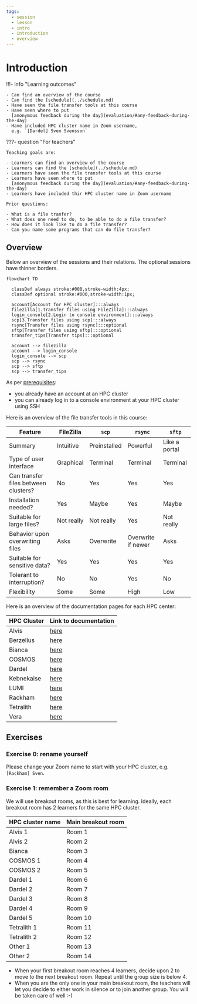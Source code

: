 ```yaml
---
tags:
  - session
  - lesson
  - intro
  - introduction
  - overview
---
```


# Introduction

!!!- info "Learning outcomes"

    - Can find an overview of the course
    - Can find the [schedule](../schedule.md)
    - Have seen the file transfer tools at this course
    - Have seen where to put
      [anonymous feedback during the day](evaluation/#any-feedback-during-the-day)
    - Have included HPC cluster name in Zoom username,
      e.g. `[Dardel] Sven Svensson`

???- question "For teachers"

    Teaching goals are:

    - Learners can find an overview of the course
    - Learners can find the [schedule](../schedule.md)
    - Learners have seen the file transfer tools at this course
    - Learners have seen where to put
      [anonymous feedback during the day](evaluation/#any-feedback-during-the-day)
    - Learners have included thir HPC cluster name in Zoom username

    Prior questions:

    - What is a file tranfer?
    - What does one need to do, to be able to do a file transfer?
    - How does it look like to do a file transfer?
    - Can you name some programs that can do file transfer?

## Overview

Below an overview of the sessions and their relations.
The optional sessions have thinner borders.

```mermaid
flowchart TD

  classDef always stroke:#000,stroke-width:4px;
  classDef optional stroke:#000,stroke-width:1px;

  account[Account for HPC cluster]:::always
  filezilla[1.Transfer files using FileZilla]:::always
  login_console[2.Login to console environment]:::always
  scp[3.Transfer files using scp]:::always
  rsync[Transfer files using rsync]:::optional
  sftp[Transfer files using sftp]:::optional
  transfer_tips[Transfer tips]:::optional

  account --> filezilla
  account --> login_console
  login_console --> scp
  scp --> rsync
  scp --> sftp
  scp --> transfer_tips
```

As per [prerequisites](../prereqs/README.md):

- you already have an account at an HPC cluster
- you can already log in to a console environment at your HPC cluster
  using SSH

Here is an overview of the file transfer tools in this course:

<!-- markdownlint-disable MD013 --><!-- Tables cannot be split up over lines, hence will break 80 characters per line -->

Feature                                | FileZilla                | `scp`                        | `rsync`                       | `sftp`
---------------------------------------|--------------------------|------------------------------|-------------------------------|------------------------------
Summary                                | Intuitive                | Preinstalled                 | Powerful                      | Like a portal
Type of user interface                 | Graphical                | Terminal                     | Terminal                      | Terminal
Can transfer files between clusters?   | No                       | Yes                          | Yes                           | Yes
Installation needed?                   | Yes                      | Maybe                        | Yes                           | Maybe
Suitable for large files?              | Not really               | Not really                   | Yes                           | Not really
Behavior upon overwriting files        | Asks                     | Overwrite                    | Overwrite if newer            | Asks
Suitable for sensitive data?           | Yes                      | Yes                          | Yes                           | Yes
Tolerant to interruption?              | No                       | No                           | Yes                           | No
Flexibility                            | Some                     | Some                         | High                          | Low

<!-- markdownlint-enable MD013 -->

Here is an overview of the documentation pages for each HPC center:

<!-- markdownlint-disable MD013 --><!-- Tables cannot be split up over lines, hence will break 80 characters per line -->

HPC Cluster|Link to documentation
-----------|------------
Alvis      |[here](https://www.c3se.chalmers.se)
Berzelius  |[here](https://www.nsc.liu.se)
Bianca     |[here](https://docs.uppmax.uu.se)
COSMOS     |[here](https://lunarc-documentation.readthedocs.io)
Dardel     |[here](https://support.pdc.kth.se/doc/)
Kebnekaise |[here](https://docs.hpc2n.umu.se/)
LUMI       |[here](https://docs.csc.fi)
Rackham    |[here](https://docs.uppmax.uu.se)
Tetralith  |[here](https://www.nsc.liu.se)
Vera       |[here](https://www.c3se.chalmers.se)

<!-- markdownlint-enable MD013 -->

## Exercises

### Exercise 0: rename yourself

Please change your Zoom name to start with your HPC cluster,
e.g. `[Rackham] Sven`.

### Exercise 1: remember a Zoom room

We will use breakout rooms, as this is best for learning.
Ideally, each breakout room has 2 learners for the same HPC cluster.

HPC cluster name|Main breakout room
----------------|------------------
Alvis 1         |Room 1
Alvis 2         |Room 2
Bianca          |Room 3
COSMOS 1        |Room 4
COSMOS 2        |Room 5
Dardel 1        |Room 6
Dardel 2        |Room 7
Dardel 3        |Room 8
Dardel 4        |Room 9
Dardel 5        |Room 10
Tetralith 1     |Room 11
Tetralith 2     |Room 12
Other 1         |Room 13
Other 2         |Room 14

- When your first breakout room reaches 4 learners, decide upon 2 to
  move to the next breakout room.
  Repeat until the group size is below 4.
- When you are the only one in your main breakout room,
  the teachers will let you decide to either work in silence or
  to join another group. You will be taken care of well :-)
